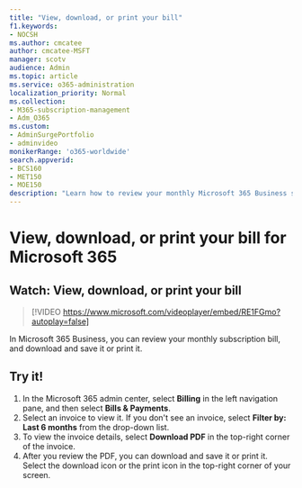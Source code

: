 ```yaml
---
title: "View, download, or print your bill"
f1.keywords:
- NOCSH
ms.author: cmcatee
author: cmcatee-MSFT
manager: scotv
audience: Admin
ms.topic: article
ms.service: o365-administration
localization_priority: Normal
ms.collection: 
- M365-subscription-management 
- Adm_O365
ms.custom: 
- AdminSurgePortfolio
- adminvideo
monikerRange: 'o365-worldwide'
search.appverid:
- BCS160
- MET150
- MOE150
description: "Learn how to review your monthly Microsoft 365 Business subscription by viewing, downloading, or printing your bill."
---
```


# View, download, or print your bill for Microsoft 365

## Watch: View, download, or print your bill

> [!VIDEO https://www.microsoft.com/videoplayer/embed/RE1FGmo?autoplay=false]

In Microsoft 365 Business, you can review your monthly subscription bill, and download and save it or print it.

## Try it!

1. In the Microsoft 365 admin center, select **Billing** in the left navigation pane, and then select **Bills & Payments**.
1. Select an invoice to view it. If you don't see an invoice, select **Filter by: Last 6 months** from the drop-down list.
1. To view the invoice details, select **Download PDF** in the top-right corner of the invoice.
1. After you review the PDF, you can download and save it or print it. Select the download icon or the print icon in the top-right corner of your screen.